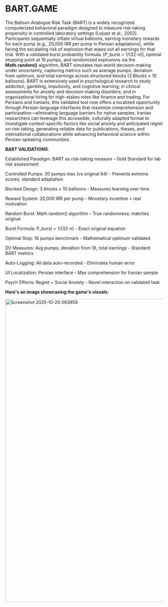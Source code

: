 # BART.GAME
The Balloon Analogue Risk Task (BART) is a widely recognized computerized behavioral paradigm designed to measure risk-taking propensity in controlled laboratory settings (Lejuez et al., 2002). Participants sequentially inflate virtual balloons, earning monetary rewards for each pump (e.g., 20,000 IRR per pump in Persian adaptations), while facing the escalating risk of explosion that wipes out all earnings for that trial. With a validated burst probability formula. [P_burst = 1/(32-n)], optimal stopping point at 16 pumps, and randomized explosions via the **Math.random()**  algorithm, BART simulates real-world decision-making under uncertainty, capturing metrics such as average pumps, deviation from optimum, and total earnings across structured blocks (3 Blocks × 10 balloons).
BART is extensively used in psychological research to study addiction, gambling, impulsivity, and cognitive learning; in clinical assessments for anxiety and decision-making disorders; and in organizational hiring for high-stakes roles like finance and trading. For Persians and Iranians, this validated tool now offers a localized opportunity through Persian-language interfaces that maximize comprehension and participation—eliminating language barriers for native samples. Iranian researchers can leverage this accessible, culturally adapted format to investigate context-specific factors like social anxiety and anticipated regret on risk-taking, generating reliable data for publications, theses, and international collaborations while advancing behavioral science within Persian-speaking communities.

**BART VALIDATIONS**:

Established Paradigm: BART as risk-taking measure - Gold Standard for lab risk assessment

Controlled Pumps: 30 pumps max (vs original 64) - Prevents extreme scores; standard adaptation

Blocked Design: 3 blocks × 10 balloons - Measures learning over time 

Reward System: 20,000 IRR per pump - Monetary incentive = real motivation

Random Burst: Math.random() algorithm - True randomness; matches original

Burst Formula: P_burst = 1/(32-n) - Exact original equation 

Optimal Stop: 16 pumps benchmark - Mathematical optimum validated

DV Measures: Avg pumps, deviation from 16, total earnings - Standard BART metrics 

Auto-Logging: All data auto-recorded - Eliminates human error

UI Localization: Persian interface - Max comprehension for Iranian sample

Psych Effects: Regret + Social Anxiety - Novel interaction on validated task


**Here's an image showcasing the game's visuals:**

<img width="1902" height="970" alt="Screenshot 2025-10-20 093959" src="https://github.com/user-attachments/assets/42be81ba-b1ab-4a47-9e6a-298898d904a9" />
